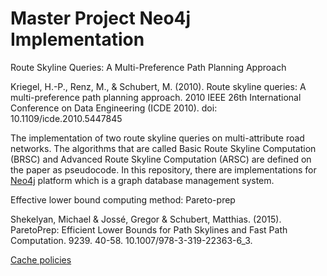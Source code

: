 # Master Project Neo4j Implementation
Route Skyline Queries: A Multi-Preference Path Planning Approach

Kriegel, H.-P., Renz, M., & Schubert, M. (2010). Route skyline queries: A multi-preference path planning approach. 2010 IEEE 26th International Conference on Data Engineering (ICDE 2010). doi: 10.1109/icde.2010.5447845

The implementation of two route skyline queries on multi-attribute road networks. The algorithms that are called Basic Route Skyline Computation (BRSC) and Advanced Route Skyline Computation (ARSC) are defined on the paper as pseudocode. In this repository, there are implementations for [Neo4j](https://neo4j.com) platform which is a graph database management system. 

Effective lower bound computing method: Pareto-prep

Shekelyan, Michael & Jossé, Gregor & Schubert, Matthias. (2015). ParetoPrep: Efficient Lower Bounds for Path Skylines and Fast Path Computation. 9239. 40-58. 10.1007/978-3-319-22363-6_3. 

[Cache policies](https://en.wikipedia.org/wiki/Cache_replacement_policies)
